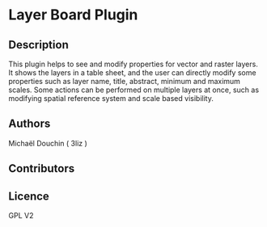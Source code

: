 Layer Board Plugin
==================

Description
-----------

This plugin helps to see and modify properties for vector and raster layers. It shows the layers in a table sheet, and the user can directly modify some properties such as layer name, title, abstract, minimum and maximum scales. Some actions can be performed on multiple layers at once, such as modifying spatial reference system and scale based visibility.

Authors
--------

Michaël Douchin ( 3liz )


Contributors
---------------


Licence
-----------

GPL V2

